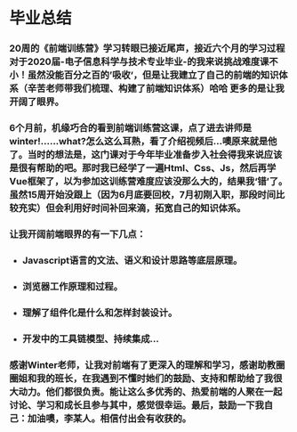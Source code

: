 # 毕业总结

###   20周的《前端训练营》学习转眼已接近尾声，接近六个月的学习过程对于2020届-电子信息科学与技术专业毕业-的我来说挑战难度课不小！虽然没能百分之百的’吸收‘，但是让我建立了自己的前端的知识体系（辛苦老师带我们梳理、构建了前端知识体系）哈哈 更多的是让我开阔了眼界。

###    6个月前，机缘巧合的看到前端训练营这课，点了进去讲师是winter!......what?怎么这么耳熟，看了介绍视频后...噢原来就是他了。当时的想法是，这门课对于今年毕业准备步入社会得我来说应该是很有帮助的吧。那时我已经学了一遍Html、Css、Js，然后再学Vue框架了，以为参加这训练营难度应该没那么大的，结果我‘错’了。 虽然15周开始没跟上（因为6月底要回校，7月初刚入职，那段时间比较充实）但会利用好时间补回来滴，拓宽自己的知识体系。

### 让我开阔前端眼界的有一下几点：

- ### Javascript语言的文法、语义和设计思路等底层原理。

- ### 浏览器工作原理和过程。

- ### 理解了组件化是什么和怎样封装设计。

- ### 开发中的工具链模型、持续集成...

###    感谢Winter老师，让我对前端有了更深入的理解和学习，感谢助教圈圈姐和我的班长，在我遇到不懂时她们的鼓励、支持和帮助给了我很大动力。他们都很负责。能让这么多优秀的、热爱前端的人聚在一起讨论、学习和成长且参与其中，感觉很幸运。最后，鼓励一下我自己：加油噢，李某人。相信付出会有收获的。